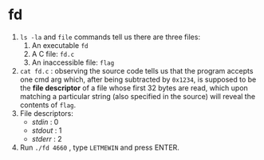 # fd

1. `ls -la` and `file` commands tell us there are three files:
   1. An executable `fd`
   2. A C file: `fd.c`
   3. An inaccessible file: `flag`
2. `cat fd.c` : observing the source code tells us that the program accepts one cmd arg which, after being subtracted by `0x1234`, is supposed to be the **file descriptor** of a file whose first 32 bytes are read, which upon matching a particular string (also specified in the source) will reveal the contents of `flag`.
3. File descriptors:
   - *stdin* : 0
   - *stdout* : 1
   - *stderr* : 2
4. Run `./fd 4660` , type `LETMEWIN` and press ENTER.
